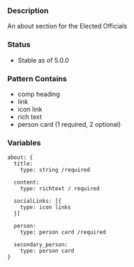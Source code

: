 ### Description
An about section for the Elected Officials

### Status
* Stable as of 5.0.0

### Pattern Contains
* comp heading
* link
* icon link
* rich text
* person card (1 required, 2 optional)



### Variables
~~~
about: {
  title:
    type: string /required

  content:
    type: richtext / required

  socialLinks: [{
    type: icon links
  }]

  person:
    type: person card /required

  secondary_person:
    type: person card
}
~~~
